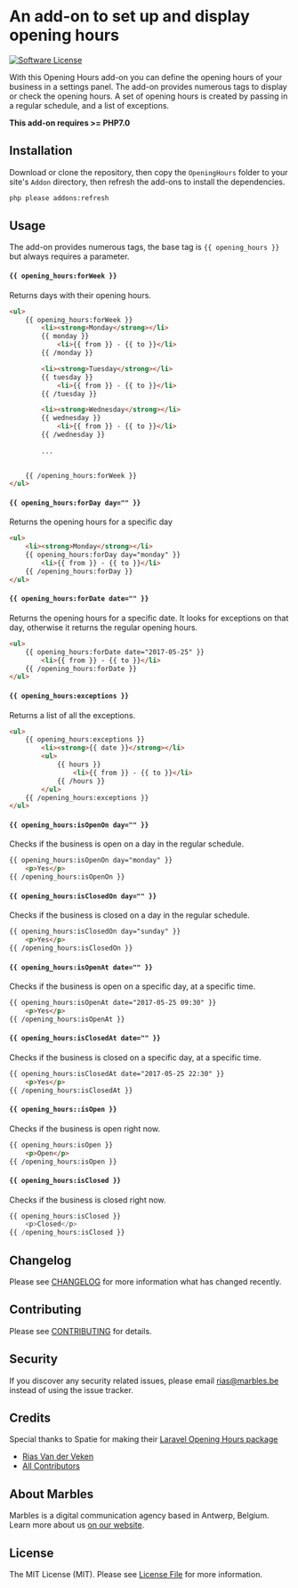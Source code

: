 # An add-on to set up and display opening hours

[![Software License](https://img.shields.io/badge/license-MIT-brightgreen.svg?style=flat-square)](LICENSE.md)

With this Opening Hours add-on you can define the opening hours of your business in a settings panel. The add-on provides numerous tags to display or check the opening hours.
A set of opening hours is created by passing in a regular schedule, and a list of exceptions.

**This add-on requires >= PHP7.0**

## Installation

Download or clone the repository, then copy the `OpeningHours` folder to your site's `Addon` directory, then refresh the add-ons to install the dependencies.

``` bash
php please addons:refresh
```

## Usage

The add-on provides numerous tags, the base tag is `{{ opening_hours }}` but always requires a parameter.

#### `{{ opening_hours:forWeek }}`

Returns days with their opening hours.

```html
<ul>
    {{ opening_hours:forWeek }}
        <li><strong>Monday</strong></li>
        {{ monday }}
            <li>{{ from }} - {{ to }}</li>
        {{ /monday }}

        <li><strong>Tuesday</strong></li>
        {{ tuesday }}
            <li>{{ from }} - {{ to }}</li>
        {{ /tuesday }}

        <li><strong>Wednesday</strong></li>
        {{ wednesday }}
            <li>{{ from }} - {{ to }}</li>
        {{ /wednesday }}
        
        ... 
        

    {{ /opening_hours:forWeek }}
</ul>
```

#### `{{ opening_hours:forDay day="" }}`

Returns the opening hours for a specific day

```html
<ul>
    <li><strong>Monday</strong></li>
    {{ opening_hours:forDay day="monday" }}
        <li>{{ from }} - {{ to }}</li>
    {{ /opening_hours:forDay }}
</ul>
```

#### `{{ opening_hours:forDate date="" }}`

Returns the opening hours for a specific date. It looks for exceptions on that day, otherwise it returns the regular opening hours.

```html
<ul>
    {{ opening_hours:forDate date="2017-05-25" }}
        <li>{{ from }} - {{ to }}</li>
    {{ /opening_hours:forDate }}
</ul>
```

#### `{{ opening_hours:exceptions }}`

Returns a list of all the exceptions.

```html
<ul>
    {{ opening_hours:exceptions }}
        <li><strong>{{ date }}</strong></li>
        <ul>
            {{ hours }}
                <li>{{ from }} - {{ to }}</li>
            {{ /hours }}
        </ul>
    {{ /opening_hours:exceptions }}
</ul>
```

#### `{{ opening_hours:isOpenOn day="" }}`

Checks if the business is open on a day in the regular schedule.

```html
{{ opening_hours:isOpenOn day="monday" }}
    <p>Yes</p>
{{ /opening_hours:isOpenOn }}
```

#### `{{ opening_hours:isClosedOn day="" }}`

Checks if the business is closed on a day in the regular schedule.

```html
{{ opening_hours:isClosedOn day="sunday" }}
    <p>Yes</p>
{{ /opening_hours:isClosedOn }}
```

#### `{{ opening_hours:isOpenAt date="" }}`

Checks if the business is open on a specific day, at a specific time.

```html
{{ opening_hours:isOpenAt date="2017-05-25 09:30" }}
    <p>Yes</p>
{{ /opening_hours:isOpenAt }}
```

#### `{{ opening_hours:isClosedAt date="" }}`

Checks if the business is closed on a specific day, at a specific time.

```html
{{ opening_hours:isClosedAt date="2017-05-25 22:30" }}
    <p>Yes</p>
{{ /opening_hours:isClosedAt }}
```

#### `{{ opening_hours::isOpen }}`

Checks if the business is open right now.

```html
{{ opening_hours:isOpen }}
    <p>Open</p>
{{ /opening_hours:isOpen }}
```

#### `{{ opening_hours:isClosed }}`

Checks if the business is closed right now.

```php
{{ opening_hours:isClosed }}
    <p>Closed</p>
{{ /opening_hours:isClosed }}
```

## Changelog

Please see [CHANGELOG](CHANGELOG.md) for more information what has changed recently.

## Contributing

Please see [CONTRIBUTING](CONTRIBUTING.md) for details.

## Security

If you discover any security related issues, please email rias@marbles.be instead of using the issue tracker.

## Credits

Special thanks to Spatie for making their [Laravel Opening Hours package](https://github.com/spatie/opening-hours)

- [Rias Van der Veken](https://github.com/rias500)
- [All Contributors](../../contributors)

## About Marbles
Marbles is a digital communication agency based in Antwerp, Belgium. Learn more about us [on our website](https://www.marbles.be).

## License

The MIT License (MIT). Please see [License File](LICENSE.md) for more information.